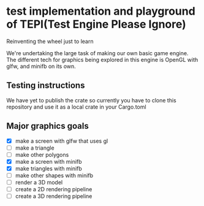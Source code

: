 # test implementation and playground of TEPI(Test Engine Please Ignore)
Reinventing the wheel just to learn

We're undertaking the large task of making our own basic game engine. The different tech for graphics being explored in this engine is OpenGL with glfw, and minifb on its own.

## Testing instructions
We have yet to publish the crate so currently you have to clone this repository and use it as a local crate in your Cargo.toml

## Major graphics goals
- [x] make a screen with glfw that uses gl
- [ ] make a triangle
- [ ] make other polygons
- [x] make a screen with minifb
- [x] make triangles with minifb
- [ ] make other shapes with minifb
- [ ] render a 3D model
- [ ] create a 2D rendering pipeline
- [ ] create a 3D rendering pipeline

